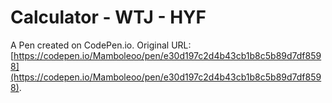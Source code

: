# Calculator - WTJ - HYF

A Pen created on CodePen.io. Original URL: [https://codepen.io/Mamboleoo/pen/e30d197c2d4b43cb1b8c5b89d7df8598](https://codepen.io/Mamboleoo/pen/e30d197c2d4b43cb1b8c5b89d7df8598).

